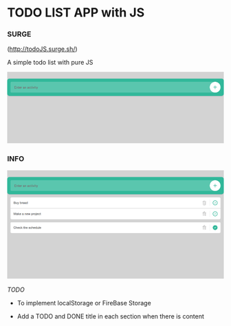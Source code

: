 # TODO LIST APP with JS 

### SURGE

(http://todoJS.surge.sh/)

A simple todo list with pure JS

![alt text](docs/landing.png "APP")

### INFO 

![alt text](docs/done_todo.png "INFO")


*TODO*

- To implement localStorage or FireBase Storage

- Add a TODO and DONE title in each section when there is content

